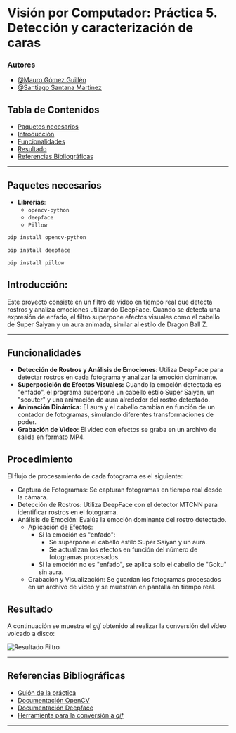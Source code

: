 # Visión por Computador: Práctica 5. Detección y caracterización de caras

### Autores

- [@Mauro Gómez Guillén](https://github.com/MGGdesigns)
- [@Santiago Santana Martínez](https://github.com/Tiago1615)

## Tabla de Contenidos

- [Paquetes necesarios](#paquetes-necesarios)
- [Introducción](#introducción)
- [Funcionalidades](#funcionalidades)
- [Resultado](#resultado)
- [Referencias Bibliográficas](#referencias-bibliográficas)

---

## Paquetes necesarios

- **Librerías**:
  - `opencv-python`
  - `deepface`
  - `Pillow`

```bash
pip install opencv-python
```

```bash
pip install deepface
```

```bash
pip install pillow
```

## Introducción:
Este proyecto consiste en un filtro de video en tiempo real que detecta rostros y analiza emociones utilizando DeepFace. Cuando se detecta una expresión de enfado, el filtro superpone efectos visuales como el cabello de Super Saiyan y un aura animada, similar al estilo de Dragon Ball Z.

---

## Funcionalidades

- **Detección de Rostros y Análisis de Emociones**: Utiliza DeepFace para detectar rostros en cada fotograma y analizar la emoción dominante.
- **Superposición de Efectos Visuales:** Cuando la emoción detectada es "enfado", el programa superpone un cabello estilo Super Saiyan, un "scouter" y una animación de aura alrededor del rostro detectado.
- **Animación Dinámica:** El aura y el cabello cambian en función de un contador de fotogramas, simulando diferentes transformaciones de poder.
- **Grabación de Video:** El video con efectos se graba en un archivo de salida en formato MP4.

## Procedimiento

El flujo de procesamiento de cada fotograma es el siguiente:

- Captura de Fotogramas: Se capturan fotogramas en tiempo real desde la cámara.
- Detección de Rostros: Utiliza DeepFace con el detector MTCNN para identificar rostros en el fotograma.
- Análisis de Emoción: Evalúa la emoción dominante del rostro detectado.
  - Aplicación de Efectos:
      - Si la emoción es "enfado":
        - Se superpone el cabello estilo Super Saiyan y un aura.
        - Se actualizan los efectos en función del número de fotogramas procesados.
      - Si la emoción no es "enfado", se aplica solo el cabello de "Goku" sin aura.
  - Grabación y Visualización: Se guardan los fotogramas procesados en un archivo de video y se muestran en pantalla en tiempo real.

## Resultado

A continuación se muestra el *gif* obtenido al realizar la conversión del vídeo volcado a disco:

![Resultado Filtro](kakaroto.gif)

---

## Referencias Bibliográficas

- [Guión de la práctica](https://github.com/otsedom/otsedom.github.io/tree/main/VC/P5)
- [Documentación OpenCV](https://docs.opencv.org/4.x/)
- [Documentación Deepface](https://pypi.org/project/deepface/)
- [Herramienta para la conversión a *gif*](https://www.adobe.com/es/express/feature/video/convert/mp4-to-gif)

---

